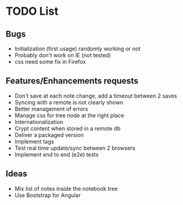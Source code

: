 # TODO List

## Bugs
* Initialization (first usage) randomly working or not
* Probably don't work on IE (not tested)
* css need some fix in Firefox
 
## Features/Enhancements requests
* Don't save at each note change, add a timeout between 2 saves
* Syncing with a remote is not clearly shown
* Better management of errors
* Manage css for tree node  at the right place
* Internationalization
* Crypt content when stored in a remote db
* Deliver a packaged version
* Implement tags
* Test real time update/sync between 2 browsers
* Implement end to end (e2e) tests

## Ideas
* Mix list of notes inside the notebook tree
* Use Bootstrap for Angular


